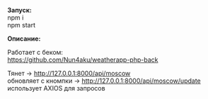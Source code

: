 <b>Запуск:</b><BR>
npm i <BR>
npm start <BR>
  
<b>Описание:</b><BR>

  Работает с беком: <BR>
  https://github.com/Nun4aku/weatherapp-php-back <BR>
  
  
  Тянет -> http://127.0.0.1:8000/api/moscow   <BR>
  обновляет с кномпки -> http://127.0.0.1:8000/api/moscow/update  <BR>
  использует AXIOS для запросов
